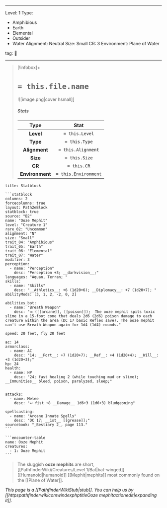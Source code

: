 
---



Level: 1
Type:
- Amphibious
- Earth
- Elemental
- Outsider
- Water
Alignment: Neutral
Size: Small
CR: 3
Environment: Plane of Water



tag: 👹

---

> [!infobox]+
> #  `= this.file.name`
> ![[image.png|cover hsmall]]
> ##### Stats
> Type | Stat |
> :---:|:---:|
> **Level** | `= this.Level` |
> **Type** | `= this.Type` |
> **Alignment** | `= this.Alignment` |
> **Size** | `= this.Size` |
> **CR** | `= this.CR` |
> **Environment** | `= this.Environment` |




````ad-info
title: Statblock

```statblock
columns: 2
forcecolumns: true
layout: Path2eBlock
statblock: true
source: "B2"
name: "Ooze Mephit"
level: "Creature 1"
rare_02: "Uncommon"
alignment: "N"
size: "Small"
trait_04: "Amphibious"
trait_05: "Earth"
trait_06: "Elemental"
trait_07: "Water"
modifier: 3
perception:
  - name: "Perception"
    desc: "Perception +3; __darkvision__;"
languages: "Aquan, Terran; "
skills:
  - name: "Skills"
    desc: "__Athletics__: +6 (1d20+6); __Diplomacy__: +7 (1d20+7); "
abilityMods: [3, 1, 2, -2, 0, 2]

abilities_bot:
  - name: "Breath Weapon"
    desc: "⬺ ([[arcane]], [[poison]]);  The ooze mephit spits toxic slime in a 15-foot cone that deals 2d6 (2d6) poison damage to each creature within the area (DC 17 basic Reflex save). The ooze mephit can't use Breath Weapon again for 1d4 (1d4) rounds."

speed: 20 feet, fly 20 feet

ac: 14
armorclass:
  - name: AC
    desc: "14; __Fort__: +7 (1d20+7); __Ref__: +4 (1d20+4); __Will__: +3 (1d20+3);"
hp: 24
health:
  - name: HP
    desc: "24; fast healing 2 (while touching mud or slime); __Immunities__ bleed, poison, paralyzed, sleep;"


attacks:
  - name: Melee
    desc: "⬻ fist +8 __Damage__ 1d6+3 (1d6+3) bludgeoning"

spellcasting:
  - name: "Arcane Innate Spells"
    desc: "DC 17; __1st__ [[grease]];"
sourcebook: "_Bestiary 2_, page 113."
```

```encounter-table
name: Ooze Mephit
creatures:
  - 1: Ooze Mephit
```

````



> The sluggish **ooze mephits** are short, [[PathfinderWiki/Creatures/Level 1/Bat|bat-winged]] [[Humanoid|humanoid]] [[Mephit|mephits]] most commonly found on the [[Plane of Water]].



*This page is a [[PathfinderWikiStub|stub]]. You can help us by [[httpspathfinderwikicomwindexphptitleOoze mephitactionedit|expanding it]].*










